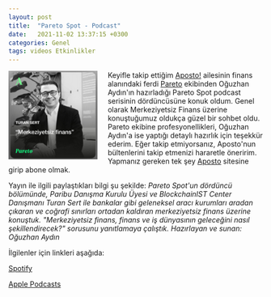 ```yaml
---
layout: post
title:  "Pareto Spot - Podcast"
date:   2021-11-02 13:37:15 +0300
categories: Genel
tags: videos Etkinlikler
---
```



<img align="left" src="/assets/pareto-podcast-211101-400.jpg" style="width:35%; padding-right:20px"> Keyifle takip ettiğim [Aposto!](https://apos.to/) ailesinin finans alanındaki ferdi [Pareto](https://twitter.com/paretomag) ekibinden Oğuzhan Aydın'ın hazırladığı Pareto Spot podcast serisinin dördüncüsüne konuk oldum. Genel olarak Merkeziyetsiz Finans üzerine konuştuğumuz oldukça güzel bir sohbet oldu.  Pareto ekibine profesyonellikleri, Oğuzhan Aydın'a ise yaptığı detaylı hazırlık için teşekkür ederim. Eğer takip etmiyorsanız, Aposto'nun bültenlerini takip etmenizi hararetle öneririm. Yapmanız gereken tek şey [Aposto](https://apos.to/) sitesine girip abone olmak.  

Yayın ile ilgili paylaştıkları bilgi şu şekilde: 
*Pareto Spot'un dördüncü bölümünde, Paribu Danışma Kurulu Üyesi ve BlockchainIST Center Danışmanı Turan Sert ile bankalar gibi geleneksel aracı kurumları aradan çıkaran ve coğrafi sınırları ortadan kaldıran merkeziyetsiz finans üzerine konuştuk. "Merkeziyetsiz finans, finans ve iş dünyasının geleceğini nasıl şekillendirecek?" sorusunu yanıtlamaya çalıştık. Hazırlayan ve sunan: Oğuzhan Aydın*

İlgilenler için linkleri aşağıda: 

[Spotify](https://twitter.com/paretomag)

[Apple Podcasts](https://podcasts.apple.com/tr/podcast/gelece%C4%9Fi-konu%C5%9Fal%C4%B1m-blockchainin-yeni-g%C3%B6zdesi-nft-nedir/id1470228927?i=1000538668149&l=tr)

<br />

&nbsp;
